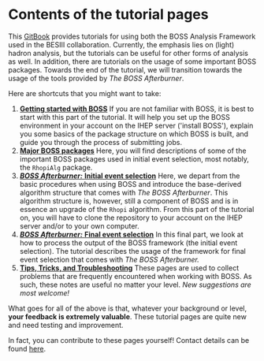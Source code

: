 # Contents of the tutorial pages

This [GitBook](https://besiii.gitbook.io/boss-gitbook) provides tutorials for using both the BOSS Analysis Framework used in the BESIII collaboration. Currently, the emphasis lies on \(light\) hadron analysis, but the tutorials can be useful for other forms of analysis as well. In addition, there are tutorials on the usage of some important BOSS packages. Towards the end of the tutorial, we will transition towards the usage of the tools provided by _The BOSS Afterburner_.

Here are shortcuts that you might want to take:

1. [**Getting started with BOSS**](boss/getting-started/) If you are not familiar with BOSS, it is best to start with this part of the tutorial. It will help you set up the BOSS environment in your account on the IHEP server \('install BOSS'\), explain you some basics of the package structure on which BOSS is built, and guide you through the process of submitting jobs.
2. [**Major BOSS packages**](boss/packages/) Here, you will find descriptions of some of the important BOSS packages used in initial event selection, most notably, the `RhopiAlg` package.
3. [_**BOSS Afterburner:**_ **Initial event selection**](the-boss-afterburner/initial/) Here, we depart from the basic procedures when using BOSS and introduce the base-derived algorithm structure that comes with _The BOSS Afterburner_. This algorithm structure is, however, still a component of BOSS and is in essence an upgrade of the `Rhopi` algorithm. From this part of the tutorial on, you will have to clone the repository to your account on the IHEP server and/or to your own computer.
4. [_**BOSS Afterburner:**_ **Final event selection**](the-boss-afterburner/final/) In this final part, we look at how to process the output of the BOSS framework \(the initial event selection\). The tutorial describes the usage of the framework for final event selection that comes with _The BOSS Afterburner._
5. [**Tips, Tricks, and Troubleshooting**](appendices/tips.md) These pages are used to collect problems that are frequently encountered when working with BOSS. As such, these notes are useful no matter your level. _New suggestions are most welcome!_

What goes for all of the above is that, whatever your background or level, **your feedback is extremely valuable**. These tutorial pages are quite new and need testing and improvement.

In fact, you can contribute to these pages yourself! Contact details can be found [here](appendices/about.md).

